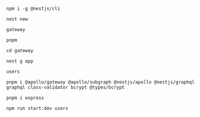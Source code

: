 `npm i -g @nestjs/cli`

`nest new`

`gateway`

`pnpm`

`cd gateway`

`nest g app`

`users` 

`pnpm i @apollo/gateway @apollo/subgraph @nestjs/apollo @nestjs/graphql graphql class-validator bcrypt @types/bcrypt`

`pnpm i express`

`npm run start:dev users`